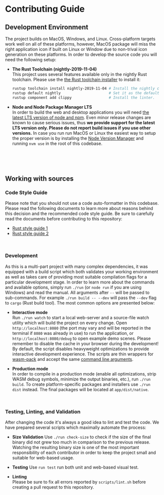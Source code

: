 # Contributing Guide


## Development Environment
The project builds on MacOS, Windows, and Linux. Cross-platform targets work well on all of these 
platforms, however, MacOS package will miss the right application icon if built on Linux or Window
due to non-trival icon generation on these platforms. In order to develop the source code you will 
need the following setup:

- **The Rust Toolchain (nightly-2019-11-04)**  
  This project uses several features available only in the nightly Rust toolchain.
  Please use the [the Rust toolchain installer](https://rustup.rs) to install it:

  ```bash
  rustup toolchain install nightly-2019-11-04 # Install the nightly channel.
  rustup default nightly                      # Set it as the default one.
  rustup component add clippy                 # Install the linter.
  ```

- **Node and Node Package Manager LTS**  
  In order to build the web and desktop applications you will need 
  [the latest LTS version of node and npm](https://nodejs.org/en/download). Even minor release 
  changes are known to cause serious issues, thus **we provide support for the latest LTS version only.
  Please do not report build issues if you use other versions.** In case you run run MacOS or Linux 
  the easiest way to setup the proper version is by installing the 
  [Node Version Manager](https://github.com/nvm-sh/nvm) and running `nvm use` in the root of 
  this codebase.

<br/>
<br/>
<br/>

## Working with sources

### Code Style Guide
Please note that you should not use a code auto-formatter in this codebase. Please read the following
documents to learn more about reasons behind this decision and the recommended code style guide. 
Be sure to carefully read the documents before contributing to this repository:
- [Rust style guide 1](https://github.com/luna/basegl/blob/master/docs/style-guide.md)
- [Rust style guide 2](https://github.com/luna/enso/blob/master/doc/rust-style-guide.md) 

<br/>

### Development
As this is a multi-part project with many complex dependencies, it was equipped with a build script
which both validates your working environment as well as takes care of providing most suitable 
compilation flags for a particular development stage. In order to learn more about the commands and 
available options, simply run `./run` (or `node run` if you are using Windows) and read the manual. 
All arguments after `--` will be passed to sub-commands. For example `./run build -- --dev` will
pass the `--dev` flag to `cargo` (Rust build tool). The most common options are presented below:

- **Interactive mode**  
  Run `./run watch` to start a local web-server and a source-file watch utility which will build the 
  project on every change. Open `http://localhost:8080` (the port may vary and will be reported in
  the terminal if `8080` was already in use) to run the application, or `http://localhost:8080/debug`
  to open example demo scenes. Please remember to disable the cache in your browser during the 
  development! By default, the script disables heavyweight optimizations to provide interactive 
  development experience. The scripts are thin wrappers for 
  [wasm-pack](https://github.com/rustwasm/wasm-pack) and accept the same 
  [command line arguments](https://rustwasm.github.io/wasm-pack/book/commands/build.html).

- **Production mode**  
  In order to compile in a production mode (enable all optimizations, strip WASM debug symbols, 
  minimize the output binaries, etc.), run `./run build`. To create platform-specific packages and
  installers use `./run dist` instead. The final packages will be located at `app/dist/native`.

<br/>

### Testing, Linting, and Validation
After changing the code it's always a good idea to lint and test the code. We have prepared several 
scripts which maximally automate the process:

- **Size Validation**
  Use `./run check-size` to check if the size of the final binary did not grew too much in comparison
  to the previous release. Watching the resulting binary size is one of the most important 
  responsibility of each contributor in order to keep the project small and suitable for web-based
  usage.
  
- **Testing**
  Use `run test` run both unit and web-based visual test.
  
- **Linting**  
  Please be sure to fix all errors reported by `scripts/lint.sh` before creating a pull request to 
  this repository.
  
